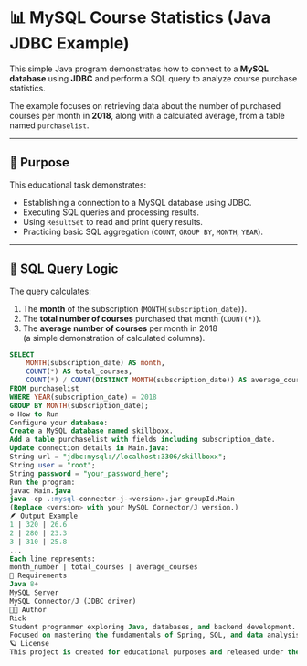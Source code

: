# 📊 MySQL Course Statistics (Java JDBC Example)

This simple Java program demonstrates how to connect to a **MySQL database** using **JDBC** and perform a SQL query to analyze course purchase statistics.

The example focuses on retrieving data about the number of purchased courses per month in **2018**, along with a calculated average, from a table named `purchaselist`.

---

## 🧠 Purpose

This educational task demonstrates:
- Establishing a connection to a MySQL database using JDBC.
- Executing SQL queries and processing results.
- Using `ResultSet` to read and print query results.
- Practicing basic SQL aggregation (`COUNT`, `GROUP BY`, `MONTH`, `YEAR`).

---

## 🧩 SQL Query Logic

The query calculates:
1. The **month** of the subscription (`MONTH(subscription_date)`).
2. The **total number of courses** purchased that month (`COUNT(*)`).
3. The **average number of courses** per month in 2018  
   (a simple demonstration of calculated columns).

```sql
SELECT 
    MONTH(subscription_date) AS month,
    COUNT(*) AS total_courses,
    COUNT(*) / COUNT(DISTINCT MONTH(subscription_date)) AS average_courses
FROM purchaselist
WHERE YEAR(subscription_date) = 2018
GROUP BY MONTH(subscription_date);
⚙️ How to Run
Configure your database:
Create a MySQL database named skillboxx.
Add a table purchaselist with fields including subscription_date.
Update connection details in Main.java:
String url = "jdbc:mysql://localhost:3306/skillboxx";
String user = "root";
String password = "your_password_here";
Run the program:
javac Main.java
java -cp .:mysql-connector-j-<version>.jar groupId.Main
(Replace <version> with your MySQL Connector/J version.)
🪶 Output Example
1 | 320 | 26.6
2 | 280 | 23.3
3 | 310 | 25.8
...
Each line represents:
month_number | total_courses | average_courses
🧰 Requirements
Java 8+
MySQL Server
MySQL Connector/J (JDBC driver)
🧑‍💻 Author
Rick
Student programmer exploring Java, databases, and backend development.
Focused on mastering the fundamentals of Spring, SQL, and data analysis.
🪐 License
This project is created for educational purposes and released under the MIT License.
